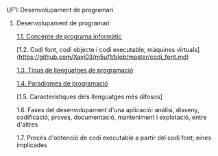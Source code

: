 UF1: Desenvolupament de programari


1. Desenvolupament de programari

   [1.1. Concepte de programa informàtic](https://github.com/Xavi03/m5uf1/blob/master/programa_informatic.md)

   [1.2. Codi font, codi objecte i codi executable; màquines virtuals] (https://github.com/Xavi03/m5uf1/blob/master/codi_font.md)

   [1.3. Tipus de llenguatges de programació](https://github.com/Xavi03/m5uf1/blob/master/tipus.md)
   
   [1.4. Paradigmes de programació](https://github.com/Xavi03/m5uf1/blob/master/paradigmes.md)
   
   [1.5. Característiques dels llenguatges més difosos]
   
   1.6. Fases del desenvolupament d'una aplicació: anàlisi, disseny, codificació, proves, documentació, manteniment i         explotació, entre d'altres

   1.7. Procés d'obtenció de codi executable a partir del codi font; eines implicades


